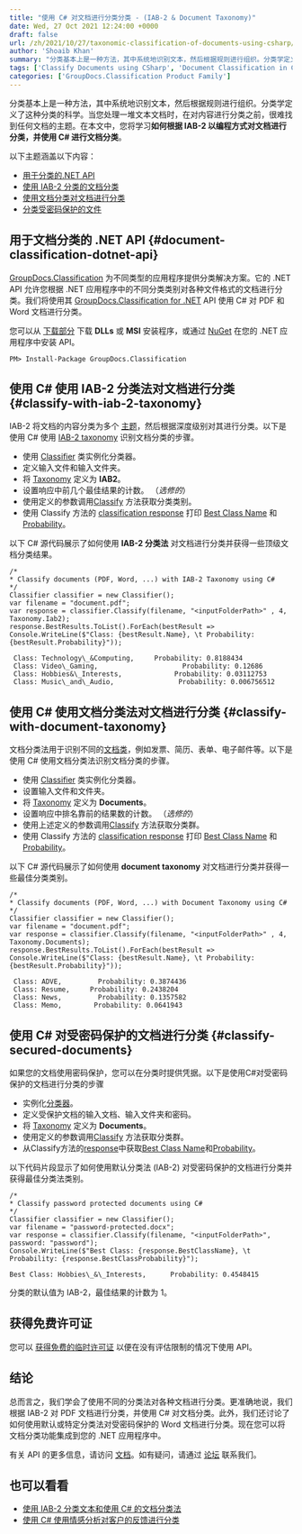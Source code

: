 ```yaml
---
title: "使用 C# 对文档进行分类分类 - (IAB-2 & Document Taxonomy)"
date: Wed, 27 Oct 2021 12:24:00 +0000
draft: false
url: /zh/2021/10/27/taxonomic-classification-of-documents-using-csharp/
author: 'Shoaib Khan'
summary: "分类基本上是一种方法，其中系统地识别文本，然后根据规则进行组织。分类学定义了这种分类的科学。当您处理一堆文本文档时，在对内容进行分类之前，很难找到任何文档的主题。在本文中，您将学习**如何根据 IAB-2 以编程方式对文档进行分类，并使用 C#** 进行文档分类。"
tags: ['Classify Documents using CSharp', 'Document Classification in CSharp', 'Document Taxonomy using CSharp', 'Taxonomic Classification using CSharp']
categories: ['GroupDocs.Classification Product Family']
---
```


分类基本上是一种方法，其中系统地识别文本，然后根据规则进行组织。分类学定义了这种分类的科学。当您处理一堆文本文档时，在对内容进行分类之前，很难找到任何文档的主题。在本文中，您将学习**如何根据 IAB-2 以编程方式对文档进行分类，并使用 C# 进行文档分类**。

以下主题涵盖以下内容：

* [用于分类的.NET API][1]
* [使用 IAB-2 分类的文档分类][2]
* [使用文档分类对文档进行分类][3]
* [分类受密码保护的文件][4]

## 用于文档分类的 .NET API {#document-classification-dotnet-api}

[GroupDocs.Classification][5] 为不同类型的应用程序提供分类解决方案。它的 .NET API 允许您根据 .NET 应用程序中的不同分类类别对各种文件格式的文档进行分类。我们将使用其 [GroupDocs.Classification for .NET][6] API 使用 C# 对 PDF 和 Word 文档进行分类。

您可以从 [下载部分][7] 下载 **DLLs** 或 **MSI** 安装程序，或通过 [NuGet][8] 在您的 .NET 应用程序中安装 API。

```
PM> Install-Package GroupDocs.Classification
```

## 使用 C# 使用 IAB-2 分类法对文档进行分类 {#classify-with-iab-2-taxonomy}

IAB-2 将文档的内容分类为多个 [主题][9]，然后根据深度级别对其进行分类。以下是使用 C# 使用 [IAB-2 taxonomy][10] 识别文档分类的步骤。

* 使用 [Classifier][11] 类实例化分类器。
* 定义输入文件和输入文件夹。
* 将 [Taxonomy][12] 定义为 **IAB2**。
* 设置响应中前几个最佳结果的计数。 （_选修的_）
* 使用定义的参数调用[Classify][13] 方法获取分类类别。
* 使用 Classify 方法的 [classification response][16] 打印 [Best Class Name][14] 和 [Probability][15]。

以下 C# 源代码展示了如何使用 **IAB-2 分类法** 对文档进行分类并获得一些顶级文档分类结果。

```
/*
* Classify documents (PDF, Word, ...) with IAB-2 Taxonomy using C#
*/
Classifier classifier = new Classifier();
var filename = "document.pdf";
var response = classifier.Classify(filename, "<inputFolderPath>" , 4, Taxonomy.Iab2);
response.BestResults.ToList().ForEach(bestResult => Console.WriteLine($"Class: {bestResult.Name}, \t Probability: {bestResult.Probability}"));
```

```
 Class: Technology\_&Computing,     Probability: 0.8188434 
 Class: Video\_Gaming,                     Probability: 0.12686 
 Class: Hobbies&\_Interests,             Probability: 0.03112753 
 Class: Music\_and\_Audio,                Probability: 0.006756512
```

## 使用 C# 使用文档分类法对文档进行分类 {#classify-with-document-taxonomy}

文档分类法用于识别不同的[文档类][17]，例如发票、简历、表单、电子邮件等。以下是使用 C# 使用文档分类法识别文档分类的步骤。

* 使用 [Classifier][18] 类实例化分类器。
* 设置输入文件和文件夹。
* 将 [Taxonomy][19] 定义为 **Documents**。
* 设置响应中排名靠前的结果数的计数。 （_选修的_）
* 使用上述定义的参数调用[Classify][20] 方法获取分类群。
* 使用 Classify 方法的 [classification response][23] 打印 [Best Class Name][21] 和 [Probability][22]。

以下 C# 源代码展示了如何使用 **document taxonomy** 对文档进行分类并获得一些最佳分类类别。

```
/*
* Classify documents (PDF, Word, ...) with Document Taxonomy using C#
*/
Classifier classifier = new Classifier();
var filename = "document.pdf";
var response = classifier.Classify(filename, "<inputFolderPath>" , 4, Taxonomy.Documents);
response.BestResults.ToList().ForEach(bestResult => Console.WriteLine($"Class: {bestResult.Name}, \t Probability: {bestResult.Probability}"));
```

```
 Class: ADVE,         Probability: 0.3874436
 Class: Resume,     Probability: 0.2438204
 Class: News,         Probability: 0.1357582
 Class: Memo,        Probability: 0.0641943
```

## 使用 C# 对受密码保护的文档进行分类 {#classify-secured-documents}

如果您的文档使用密码保护，您可以在分类时提供凭据。以下是使用C#对受密码保护的文档进行分类的步骤

* 实例化[分类器][24]。
* 定义受保护文档的输入文档、输入文件夹和密码。
* 将 [Taxonomy][25] 定义为 **Documents**。
* 使用定义的参数调用[Classify][26] 方法获取分类群。
* 从Classify方法的[response][29]中获取[Best Class Name][27]和[Probability][28]。

以下代码片段显示了如何使用默认分类法 (IAB-2) 对受密码保护的文档进行分类并获得最佳分类法类别。

```
/*
* Classify password protected documents using C#
*/
Classifier classifier = new Classifier();
var filename = "password-protected.docx";
var response = classifier.Classify(filename, "<inputFolderPath>", password: "password");
Console.WriteLine($"Best Class: {response.BestClassName}, \t Probability: {response.BestClassProbability}");
```

```
Best Class: Hobbies\_&\_Interests,      Probability: 0.4548415
```

分类的默认值为 IAB-2，最佳结果的计数为 1。

## 获得免费许可证

您可以 [获得免费的临时许可证][30] 以便在没有评估限制的情况下使用 API。

## 结论

总而言之，我们学会了使用不同的分类法对各种文档进行分类。更准确地说，我们根据 IAB-2 对 PDF 文档进行分类，并使用 C# 对文档分类。此外，我们还讨论了如何使用默认或特定分类法对受密码保护的 Word 文档进行分类。现在您可以将文档分类功能集成到您的 .NET 应用程序中。

有关 API 的更多信息，请访问 [文档][31]。如有疑问，请通过 [论坛][32] 联系我们。

## 也可以看看

* [使用 IAB-2 分类文本和使用 C# 的文档分类法][33]
* [使用 C# 使用情感分析对客户的反馈进行分类][34]







[1]: #document-classification-dotnet-api
[2]: #classify-with-iab-2-taxonomy
[3]: #classify-with-document-taxonomy
[4]: #classify-secured-documents
[5]: https://products.groupdocs.com/classification/
[6]: https://products.groupdocs.com/classification/net/
[7]: https://downloads.groupdocs.com/classification/net
[8]: https://www.nuget.org/packages/groupdocs.classification
[9]: https://docs.groupdocs.com/classification/net/taxonomies/
[10]: https://www.iab.com/guidelines/content-taxonomy/
[11]: https://apireference.groupdocs.com/classification/net/groupdocs.classification/classifier
[12]: https://apireference.groupdocs.com/classification/net/groupdocs.classification/taxonomy
[13]: https://apireference.groupdocs.com/classification/net/groupdocs.classification/classifier/methods/classify/index
[14]: https://apireference.groupdocs.com/classification/net/groupdocs.classification.dto/classificationresponse/properties/bestclassname
[15]: https://apireference.groupdocs.com/classification/net/groupdocs.classification.dto/classificationresponse/properties/bestclassprobability
[16]: https://apireference.groupdocs.com/classification/net/groupdocs.classification.dto/classificationresponse/properties/index
[17]: https://docs.groupdocs.com/classification/net/taxonomies/
[18]: https://apireference.groupdocs.com/classification/net/groupdocs.classification/classifier
[19]: https://apireference.groupdocs.com/classification/net/groupdocs.classification/taxonomy
[20]: https://apireference.groupdocs.com/classification/net/groupdocs.classification/classifier/methods/classify/index
[21]: https://apireference.groupdocs.com/classification/net/groupdocs.classification.dto/classificationresponse/properties/bestclassname
[22]: https://apireference.groupdocs.com/classification/net/groupdocs.classification.dto/classificationresponse/properties/bestclassprobability
[23]: https://apireference.groupdocs.com/classification/net/groupdocs.classification.dto/classificationresponse/properties/index
[24]: https://apireference.groupdocs.com/classification/net/groupdocs.classification/classifier
[25]: https://apireference.groupdocs.com/classification/net/groupdocs.classification/taxonomy
[26]: https://apireference.groupdocs.com/classification/net/groupdocs.classification/classifier/methods/classify/index
[27]: https://apireference.groupdocs.com/classification/net/groupdocs.classification.dto/classificationresponse/properties/bestclassname
[28]: https://apireference.groupdocs.com/classification/net/groupdocs.classification.dto/classificationresponse/properties/bestclassprobability
[29]: https://apireference.groupdocs.com/classification/net/groupdocs.classification.dto/classificationresponse/properties/index
[30]: https://purchase.groupdocs.com/temporary-license
[31]: https://docs.groupdocs.com/classification
[32]: https://forum.groupdocs.com/
[33]: https://blog.groupdocs.com/2021/10/31/taxonomic-classification-of-text-using-csharp/
[34]: https://blog.groupdocs.com/2020/06/17/classify-customers-feedback-using-sentiment-analysis-in-csharp/


